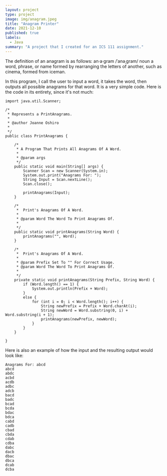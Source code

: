 ```yaml
---
layout: project
type: project
image: img/anagram.jpeg
title: "Anagram Printer"
date: 2021-12-10
published: true
labels:
  - Java
summary: "A project that I created for an ICS 111 assignment."
---
```


The definition of an anagram is as follows:
an·a·gram
/ˈanəˌɡram/
noun
a word, phrase, or name formed by rearranging the letters of another, such as cinema, formed from iceman.

In this program, I call the user to input a word, it takes the word, then outputs all possible anagrams for that word. It is a very simple code.
Here is the code in its entirety, since it's not much:
```
import java.util.Scanner;

/*
 * Represents a PrintAnagrams.
 *
 * @author Joanne Oshiro
 *
 */
public class PrintAnagrams {

    /*
     * A Program That Prints All Anagrams Of A Word.
     * 
     * @param args
     */
    public static void main(String[] args) {
        Scanner Scan = new Scanner(System.in);
        System.out.print("Anagrams For: ");
        String Input = Scan.nextLine();
        Scan.close();

        printAnagrams(Input);
    }

    /*
     *  Print's Anagrams Of A Word.
     * 
     * @param Word The Word To Print Anagrams Of.
     * 
     */
    public static void printAnagrams(String Word) {
        printAnagrams("", Word);
    }

    /*
     *  Print's Anagrams Of A Word.
     * 
     * @param Prefix Set To "" For Correct Usage.
     * @param Word The Word To Print Anagrams Of.
     * 
     */
    private static void printAnagrams(String Prefix, String Word) {
        if (Word.length() == 1) {
            System.out.println(Prefix + Word);
        }
        else {
            for (int i = 0; i < Word.length(); i++) {
                String newPrefix = Prefix + Word.charAt(i);
                String newWord = Word.substring(0, i) + Word.substring(i + 1);
                printAnagrams(newPrefix, newWord);
            }
        }
    }

} 
```
Here is also an example of how the input and the resulting output would look like:
```
Anagrams For: abcd
abcd
abdc
acbd
acdb
adbc
adcb
bacd
badc
bcad
bcda
bdac
bdca
cabd
cadb
cbad
cbda
cdab
cdba
dabc
dacb
dbac
dbca
dcab
dcba
```
